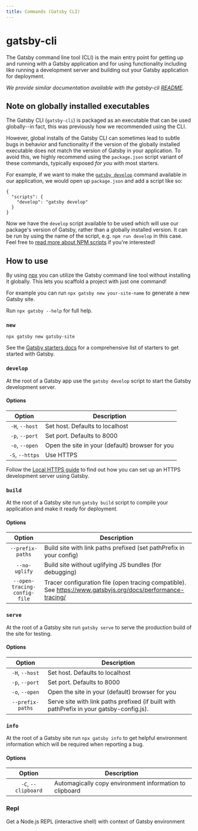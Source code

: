 ```yaml
---
title: Commands (Gatsby CLI)
---
```


# gatsby-cli

The Gatsby command line tool (CLI) is the main entry point for getting up and running with a Gatsby application and for using functionality including like running a development server and building out your Gatsby application for deployment.

_We provide similar documentation available with the gatsby-cli [README](https://github.com/gatsbyjs/gatsby/blob/master/packages/gatsby-cli/README.md)._

## Note on globally installed executables

The Gatsby CLI (`gatsby-cli`) is packaged as an executable that can be used globally--in fact, this was previously how we recommended using the CLI.

However, global installs of the Gatsby CLI can sometimes lead to subtle bugs in behavior and functionality if the version of the globally installed executable does not match the version of Gatsby in your application. To avoid this, we highly recommend using the `package.json` script variant of these commands, typically exposed _for you_ with most starters.

For example, if we want to make the [`gatsby develop`](#develop) command available in our application, we would open up `package.json` and add a script like so:

```json:title
{
  "scripts": {
    "develop": "gatsby develop"
  }
}
```

Now we have the `develop` script available to be used which will use our package's version of Gatsby, rather than a globally installed version. It can be run by using the name of the script, e.g. `npm run develop` in this case. Feel free to [read more about NPM scripts](https://docs.npmjs.com/misc/scripts) if you're interested!

## How to use

By using [npx](https://www.npmjs.com/package/npx) you can utilize the Gatsby command line tool without installing it globally. This lets you scaffold a project with just one command!

For example you can run `npx gatsby new your-site-name` to generate a new Gatsby site.

Run `npx gatsby --help` for full help.

### `new`

`npx gatsby new gatsby-site`

See the [Gatsby starters docs](https://www.gatsbyjs.org/docs/gatsby-starters/)
for a comprehensive list of starters to get started with Gatsby.

### `develop`

At the root of a Gatsby app use the `gatsby develop` script to start the Gatsby
development server.

#### Options

|     Option      | Description                                     |
| :-------------: | ----------------------------------------------- |
| `-H`, `--host`  | Set host. Defaults to localhost                 |
| `-p`, `--port`  | Set port. Defaults to 8000                      |
| `-o`, `--open`  | Open the site in your (default) browser for you |
| `-S`, `--https` | Use HTTPS                                       |

Follow the [Local HTTPS guide](https://www.gatsbyjs.org/docs/local-https/)
to find out how you can set up an HTTPS development server using Gatsby.

### `build`

At the root of a Gatsby site run `gatsby build` script to compile your application and make it ready for deployment.

#### Options

|            Option            | Description                                                                                                 |
| :--------------------------: | ----------------------------------------------------------------------------------------------------------- |
|       `--prefix-paths`       | Build site with link paths prefixed (set pathPrefix in your config)                                         |
|        `--no-uglify`         | Build site without uglifying JS bundles (for debugging)                                                     |
| `--open-tracing-config-file` | Tracer configuration file (open tracing compatible). See https://www.gatsbyjs.org/docs/performance-tracing/ |

### `serve`

At the root of a Gatsby site run `gatsby serve` to serve the production build of
the site for testing.

#### Options

|      Option      | Description                                                                              |
| :--------------: | ---------------------------------------------------------------------------------------- |
|  `-H`, `--host`  | Set host. Defaults to localhost                                                          |
|  `-p`, `--port`  | Set port. Defaults to 8000                                                               |
|  `-o`, `--open`  | Open the site in your (default) browser for you                                          |
| `--prefix-paths` | Serve site with link paths prefixed (if built with pathPrefix in your gatsby-config.js). |

### `info`

At the root of a Gatsby site run `npx gatsby info` to get helpful environment information which will be required when reporting a bug.

#### Options

|       Option        | Description                                             |
| :-----------------: | ------------------------------------------------------- |
| `-C`, `--clipboard` | Automagically copy environment information to clipboard |

### Repl

Get a Node.js REPL (interactive shell) with context of Gatsby environment

<!-- TODO: add repl documentation link when ready -->
